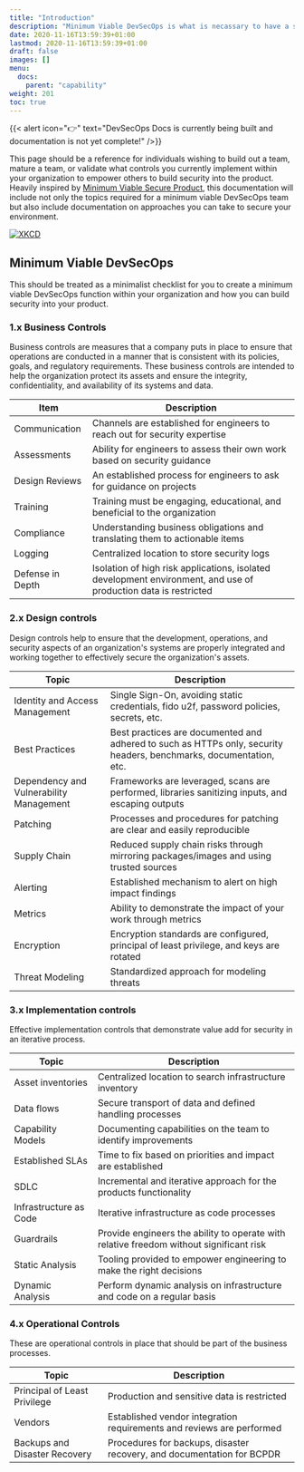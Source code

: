 ```yaml
---
title: "Introduction"
description: "Minimum Viable DevSecOps is what is necassary to have a successful DevSecOps team."
date: 2020-11-16T13:59:39+01:00
lastmod: 2020-11-16T13:59:39+01:00
draft: false
images: []
menu:
  docs:
    parent: "capability"
weight: 201
toc: true
---
```


{{< alert icon="👉" text="DevSecOps Docs is currently being built and documentation is not yet complete!" />}}

This page should be a reference for individuals wishing to build out a team, mature a team, or validate what controls you currently implement within your organization to empower others to build security into the product. Heavily inspired by <a href="https://mvsp.dev/mvsp.en/index.html">Minimum Viable Secure Product</a>, this documentation will include not only the topics required for a minimum viable DevSecOps team but also include documentation on approaches you can take to secure your environment. 

[![XKCD](https://imgs.xkcd.com/comics/standards.png#center "XKCD image about how standards proliferate through adding more standards.")](https://xkcd.com/927/)

## Minimum Viable DevSecOps

This should be treated as a minimalist checklist for you to create a minimum viable DevSecOps function within your organization and how you can build security into your product.

### 1.x Business Controls

Business controls are measures that a company puts in place to ensure that operations are conducted in a manner that is consistent with its policies, goals, and regulatory requirements. These business controls are intended to help the organization protect its assets and ensure the integrity, confidentiality, and availability of its systems and data.

| Item             | Description                                                                                                     |
|------------------|-----------------------------------------------------------------------------------------------------------------|
| Communication    | Channels are established for engineers to reach out for security expertise                                      |
| Assessments      | Ability for engineers to assess their own work based on security guidance                                       |
| Design Reviews   | An established process for engineers to ask for guidance on projects                                            |
| Training         | Training must be engaging, educational, and beneficial to the organization                                      |
| Compliance       | Understanding business obligations and translating them to actionable items                                     |
| Logging          | Centralized location to store security logs                                                                     |
| Defense in Depth | Isolation of high risk applications, isolated development environment, and use of production data is restricted |


### 2.x Design controls

Design controls help to ensure that the development, operations, and security aspects of an organization's systems are properly integrated and working together to effectively secure the organization's assets.

| Topic                                   | Description                                                                                                        |
| --------------------------------------- | ------------------------------------------------------------------------------------------------------------------ |
| Identity and Access Management          | Single Sign-On, avoiding static credentials, fido u2f, password policies, secrets, etc.                            |
| Best Practices                          | Best practices are documented and adhered to such as HTTPs only, security headers, benchmarks, documentation, etc. |
| Dependency and Vulnerability Management | Frameworks are leveraged, scans are performed, libraries sanitizing inputs, and escaping outputs                   |
| Patching                                | Processes and procedures for patching are clear and easily reproducible                                            |
| Supply Chain                            | Reduced supply chain risks through mirroring packages/images and using trusted sources                             |
| Alerting                                | Established mechanism to alert on high impact findings                                                             |
| Metrics                                 | Ability to demonstrate the impact of your work through metrics                                                     |
| Encryption                              | Encryption standards are configured, principal of least privilege, and keys are rotated                            |
| Threat Modeling                         | Standardized approach for modeling threats                                                                         |

### 3.x Implementation controls

Effective implementation controls that demonstrate value add for security in an iterative process.

| Topic                  | Description                                                                                             |
| ---------------------- | ------------------------------------------------------------------------------------------------------- |
| Asset inventories      | Centralized location to search infrastructure inventory                                                 |
| Data flows             | Secure transport of data and defined handling processes                                                 |
| Capability Models      | Documenting capabilities on the team to identify improvements                                           |
| Established SLAs       | Time to fix based on priorities and impact are established                                              |
| SDLC                   | Incremental and iterative approach for the products functionality                                       |
| Infrastructure as Code | Iterative infrastructure as code processes                                                              |
| Guardrails             | Provide engineers the ability to operate with relative freedom without significant risk                 |
| Static Analysis        | Tooling provided to empower engineering to make the right decisions                                     |
| Dynamic Analysis       | Perform dynamic analysis on infrastructure and code on a regular basis                                  |

### 4.x Operational Controls

These are operational controls in place that should be part of the business processes. 

| Topic                         | Description                                                                                             |
| ----------------------------- | ------------------------------------------------------------------------------------------------------- |
| Principal of Least Privilege  | Production and sensitive data is restricted                                                             |
| Vendors                       | Established vendor integration requirements and reviews are performed                                   |
| Backups and Disaster Recovery | Procedures for backups, disaster recovery, and documentation for BCPDR                                  |
